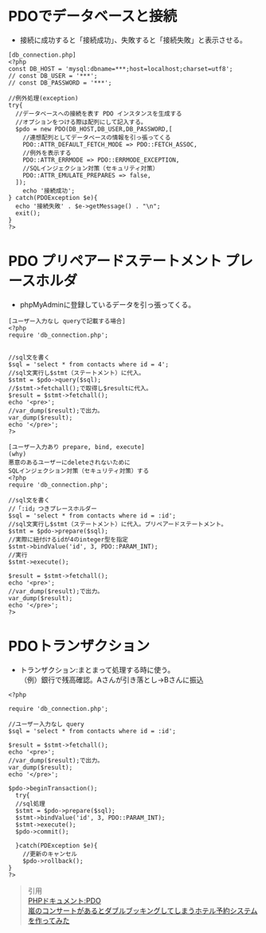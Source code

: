 # PDOでデータベースと接続  
* 接続に成功すると「接続成功」、失敗すると「接続失敗」と表示させる。  
```
[db_connection.php]
<?php
const DB_HOST = 'mysql:dbname=***;host=localhost;charset=utf8';
// const DB_USER = '***';
// const DB_PASSWORD = '***';

//例外処理(exception)
try{
  //データベースへの接続を表す PDO インスタンスを生成する
  //オプションをつける際は配列にして記入する。
  $pdo = new PDO(DB_HOST,DB_USER,DB_PASSWORD,[
    //連想配列としてデータベースの情報を引っ張ってくる
    PDO::ATTR_DEFAULT_FETCH_MODE => PDO::FETCH_ASSOC,
    //例外を表示する
    PDO::ATTR_ERRMODE => PDO::ERRMODE_EXCEPTION,
    //SQLインジェクション対策（セキュリティ対策）
    PDO::ATTR_EMULATE_PREPARES => false,
  ]);
    echo '接続成功';
} catch(PDOException $e){
  echo '接続失敗' . $e->getMessage() . "\n";
  exit();
}
?>
```
# PDO プリペアードステートメント プレースホルダ
* phpMyAdminに登録しているデータを引っ張ってくる。  
```
[ユーザー入力なし queryで記載する場合]
<?php
require 'db_connection.php';


//sql文を書く
$sql = 'select * from contacts where id = 4';
//sql文実行し$stmt（ステートメント）に代入。
$stmt = $pdo->query($sql);
//$stmt->fetchall();で取得し$resultに代入。
$result = $stmt->fetchall();
echo '<pre>';
//var_dump($result);で出力。
var_dump($result);
echo '</pre>';
?>
```
```
[ユーザー入力あり prepare, bind, execute]
(why)
悪意のあるユーザーにdeleteされないために
SQLインジェクション対策（セキュリティ対策）する
<?php
require 'db_connection.php';

//sql文を書く
//「:id」つきプレースホルダー
$sql = 'select * from contacts where id = :id';
//sql文実行し$stmt（ステートメント）に代入。プリペアードステートメント。
$stmt = $pdo->prepare($sql);
//実際に紐付けるidが4のinteger型を指定
$stmt->bindValue('id', 3, PDO::PARAM_INT);
//実行
$stmt->execute();

$result = $stmt->fetchall();
echo '<pre>';
//var_dump($result);で出力。
var_dump($result);
echo '</pre>';
?>
```
# PDOトランザクション  
* トランザクション:まとまって処理する時に使う。<br>（例）銀行で残高確認。Aさんが引き落とし->Bさんに振込  
```
<?php

require 'db_connection.php';

//ユーザー入力なし query
$sql = 'select * from contacts where id = :id';

$result = $stmt->fetchall();
echo '<pre>';
//var_dump($result);で出力。
var_dump($result);
echo '</pre>';

$pdo->beginTransaction();
  try{
  //sql処理
  $stmt = $pdo->prepare($sql);
  $stmt->bindValue('id', 3, PDO::PARAM_INT);
  $stmt->execute();
  $pdo->commit();

  }catch(PDException $e){
    //更新のキャンセル
    $pdo->rollback();
}
?>
```



> 引用  
[PHPドキュメント:PDO](https://www.php.net/manual/ja/class.pdo.php)  
[嵐のコンサートがあるとダブルブッキングしてしまうホテル予約システムを作ってみた](https://blog.tokumaru.org/2015/05/blog-post.html)






